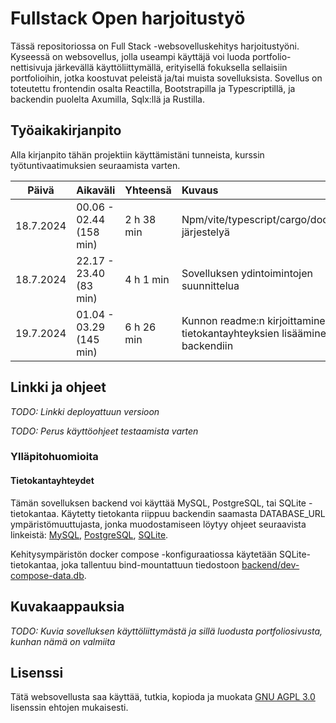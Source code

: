 # Fullstack Open harjoitustyö

Tässä repositoriossa on Full Stack -websovelluskehitys harjoitustyöni. Kyseessä
on websovellus, jolla useampi käyttäjä voi luoda portfolio-nettisivuja järkevällä
käyttöliittymällä, erityisellä fokuksella sellaisiin portfolioihin, jotka
koostuvat peleistä ja/tai muista sovelluksista. Sovellus on toteutettu
frontendin osalta Reactilla, Bootstrapilla ja Typescriptillä, ja backendin
puolelta Axumilla, Sqlx:llä ja Rustilla.

## Työaikakirjanpito

Alla kirjanpito tähän projektiin käyttämistäni tunneista, kurssin
työtuntivaatimuksien seuraamista varten.

|   Päivä   |        Aikaväli         |  Yhteensä  | Kuvaus  |
| :--------:|:------------------------|:-----------|:--------|
| 18.7.2024 | 00.06 - 02.44 (158 min) | 2 h 38 min | Npm/vite/typescript/cargo/docker/ym. järjestelyä |
| 18.7.2024 | 22.17 - 23.40 (83 min)  | 4 h 1 min  | Sovelluksen ydintoimintojen suunnittelua |
| 19.7.2024 | 01.04 - 03.29 (145 min) | 6 h 26 min | Kunnon readme:n kirjoittaminen, tietokantayhteyksien lisääminen backendiin |

## Linkki ja ohjeet

*TODO: Linkki deployattuun versioon*

*TODO: Perus käyttöohjeet testaamista varten*

### Ylläpitohuomioita

#### Tietokantayhteydet

Tämän sovelluksen backend voi käyttää MySQL, PostgreSQL, tai SQLite
-tietokantaa. Käytetty tietokanta riippuu backendin saamasta DATABASE_URL
ympäristömuuttujasta, jonka muodostamiseen löytyy ohjeet seuraavista linkeistä:
[MySQL](https://docs.rs/sqlx/latest/sqlx/mysql/struct.MySqlConnectOptions.html),
[PostgreSQL](https://docs.rs/sqlx/latest/sqlx/postgres/struct.PgConnectOptions.html),
[SQLite](https://docs.rs/sqlx/latest/sqlx/sqlite/struct.SqliteConnectOptions.html).

Kehitysympäristön docker compose -konfiguraatiossa käytetään SQLite-tietokantaa,
joka tallentuu bind-mountattuun tiedostoon
[backend/dev-compose-data.db](backend/dev-compose-data.db).

## Kuvakaappauksia

*TODO: Kuvia sovelluksen käyttöliittymästä ja sillä luodusta portfoliosivusta, kunhan nämä on valmiita*

## Lisenssi

Tätä websovellusta saa käyttää, tutkia, kopioda ja muokata [GNU AGPL
3.0](LICENSE.md) lisenssin ehtojen mukaisesti.
